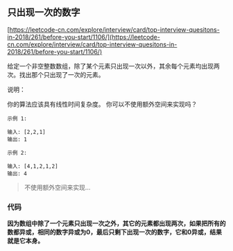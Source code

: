 ## 只出现一次的数字

[https://leetcode-cn.com/explore/interview/card/top-interview-quesitons-in-2018/261/before-you-start/1106/](https://leetcode-cn.com/explore/interview/card/top-interview-quesitons-in-2018/261/before-you-start/1106/)

给定一个非空整数数组，除了某个元素只出现一次以外，其余每个元素均出现两次。找出那个只出现了一次的元素。

说明：

你的算法应该具有线性时间复杂度。 你可以不使用额外空间来实现吗？
```
示例 1:

输入: [2,2,1]
输出: 1
```

```
示例 2:

输入: [4,1,2,1,2]
输出: 4
```


>不使用额外空间来实现... 

### 代码


**因为数组中除了一个元素只出现一次之外，其它的元素都出现两次，如果把所有的数都异或，相同的数字异或为0，最后只剩下出现一次的数字，它和0异或，结果就是它本身。**










